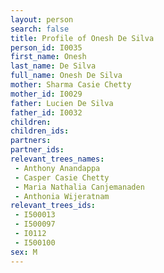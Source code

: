 ```yaml
---
layout: person
search: false
title: Profile of Onesh De Silva
person_id: I0035
first_name: Onesh
last_name: De Silva
full_name: Onesh De Silva
mother: Sharma Casie Chetty
mother_id: I0029
father: Lucien De Silva
father_id: I0032
children:
children_ids:
partners:
partner_ids:
relevant_trees_names:
 - Anthony Anandappa
 - Casper Casie Chetty
 - Maria Nathalia Canjemanaden
 - Anthonia Wijeratnam
relevant_trees_ids:
 - I500013
 - I500097
 - I0112
 - I500100
sex: M
---
```


